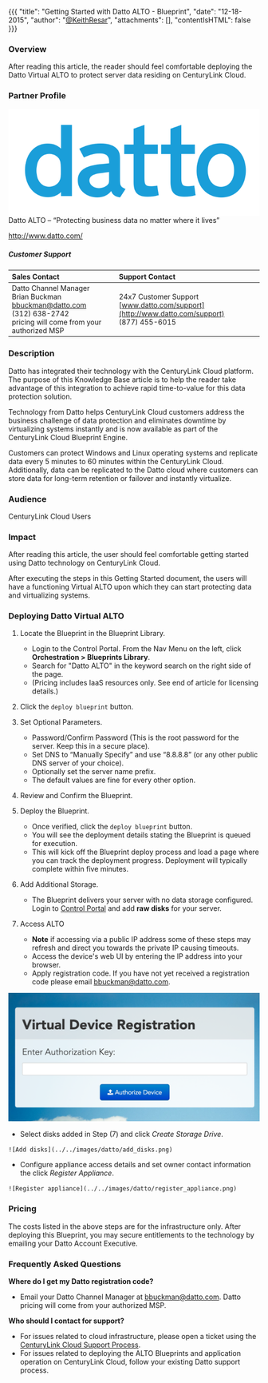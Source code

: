 {{{
  "title": "Getting Started with Datto ALTO - Blueprint",
  "date": "12-18-2015",
  "author": "<a href='https://twitter.com/KeithResar'>@KeithResar</a>",
  "attachments": [],
  "contentIsHTML": false
}}}

### Overview
After reading this article, the reader should feel comfortable deploying the Datto Virtual ALTO to protect server data residing on CenturyLink Cloud.

### Partner Profile

<img src="../../images/datto/datto_logo_blue.png" style="border:0;float:right;">

Datto ALTO – “Protecting business data no matter where it lives”

http://www.datto.com/

##### Customer Support

|Sales Contact | Support Contact|
|:-	|	:-	|
|Datto Channel Manager<br>Brian Buckman<br>bbuckman@datto.com<br>(312) 638-2742<br>pricing will come from your authorized MSP | 24x7 Customer Support<br> [www.datto.com/support](http://www.datto.com/support)<br>(877) 455-6015	|

### Description
Datto has integrated their technology with the CenturyLink Cloud platform. The purpose of this Knowledge Base article is to help the reader take advantage of this integration to achieve rapid time-to-value for this data protection solution.

Technology from Datto helps CenturyLink Cloud customers address the business challenge of data protection and eliminates downtime by virtualizing systems instantly and is now available as part of the CenturyLink Cloud Blueprint Engine.

Customers can protect Windows and Linux operating systems and replicate data every 5 minutes to 60 minutes within the CenturyLink Cloud. Additionally, data can be replicated to the Datto cloud where customers can store data for long-term retention or failover and instantly virtualize.

### Audience
CenturyLink Cloud Users

### Impact
After reading this article, the user should feel comfortable getting started using Datto technology on CenturyLink Cloud.

After executing the steps in this Getting Started document, the users will have a functioning Virtual ALTO upon which they can start protecting data and virtualizing systems.

### Deploying Datto Virtual ALTO
1. Locate the Blueprint in the Blueprint Library.
   * Login to the Control Portal. From the Nav Menu on the left, click **Orchestration > Blueprints Library**.
   * Search for "Datto ALTO" in the keyword search on the right side of the page.
   * (Pricing includes IaaS resources only. See end of article for licensing details.)

2. Click the `deploy blueprint` button.

3. Set Optional Parameters.
   * Password/Confirm Password (This is the root password for the server. Keep this in a secure place).  
   * Set DNS to “Manually Specify” and use “8.8.8.8” (or any other public DNS server of your choice).
   * Optionally set the server name prefix.
   * The default values are fine for every other option.

4. Review and Confirm the Blueprint.

5. Deploy the Blueprint.
   * Once verified, click the `deploy blueprint` button.
   * You will see the deployment details stating the Blueprint is queued for execution.
   * This will kick off the Blueprint deploy process and load a page where you can track the deployment progress. Deployment will typically complete within five minutes.

6. Add Additional Storage.
   * The Blueprint delivers your server with no data storage configured. Login to [Control Portal](https://control.ctl.io) and add **raw disks** for your server.

7. Access ALTO
   * **Note** if accessing via a public IP address some of these steps may refresh and direct you towards the private IP causing timeouts.
   * Access the device's web UI by entering the IP address into your browser.
   * Apply registration code. If you have not yet received a registration code please email bbuckman@datto.com.

  ![Add authorization key](../../images/datto/authorization_key.png)

   * Select disks added in Step (7) and click *Create Storage Drive*.

    ![Add disks](../../images/datto/add_disks.png)

   * Configure appliance access details and set owner contact information the click *Register Appliance*.

    ![Register appliance](../../images/datto/register_appliance.png)

### Pricing
The costs listed in the above steps are for the infrastructure only. After deploying this Blueprint, you may secure entitlements to the technology by emailing your Datto Account Executive.

### Frequently Asked Questions
**Where do I get my Datto registration code?**
* Email your Datto Channel Manager at bbuckman@datto.com. Datto pricing will come from your authorized MSP.

**Who should I contact for support?**
* For issues related to cloud infrastructure, please open a ticket using the [CenturyLink Cloud Support Process](../../Support/how-do-i-report-a-support-issue.md).
* For issues related to deploying the ALTO Blueprints and application operation on CenturyLink Cloud, follow your existing Datto support process.
